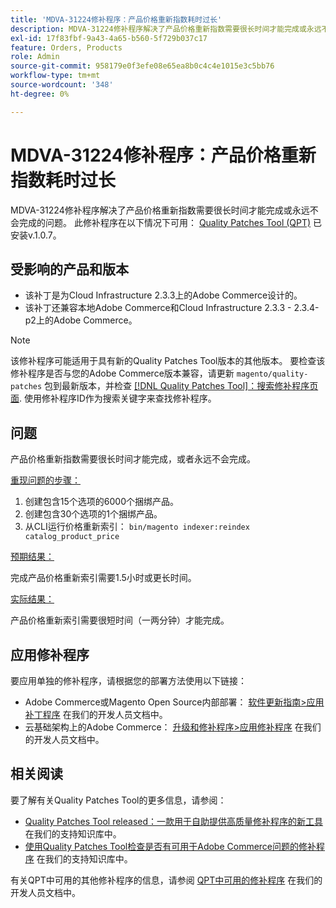 ```yaml
---
title: 'MDVA-31224修补程序：产品价格重新指数耗时过长'
description: MDVA-31224修补程序解决了产品价格重新指数需要很长时间才能完成或永远不会完成的问题。 安装[Quality Patches Tool (QPT)](https://devdocs.magento.com/guides/v2.4/comp-mgr/patching.html#mqp) v.1.0.7后，即可使用此修补程序。
exl-id: 17f83fbf-9a43-4a65-b560-5f729b037c17
feature: Orders, Products
role: Admin
source-git-commit: 958179e0f3efe08e65ea8b0c4c4e1015e3c5bb76
workflow-type: tm+mt
source-wordcount: '348'
ht-degree: 0%

---
```


# MDVA-31224修补程序：产品价格重新指数耗时过长

MDVA-31224修补程序解决了产品价格重新指数需要很长时间才能完成或永远不会完成的问题。 此修补程序在以下情况下可用： [Quality Patches Tool (QPT)](https://devdocs.magento.com/guides/v2.4/comp-mgr/patching.html#mqp) 已安装v.1.0.7。

## 受影响的产品和版本

* 该补丁是为Cloud Infrastructure 2.3.3上的Adobe Commerce设计的。
* 该补丁还兼容本地Adobe Commerce和Cloud Infrastructure 2.3.3 - 2.3.4-p2上的Adobe Commerce。

>[!NOTE]
>
>该修补程序可能适用于具有新的Quality Patches Tool版本的其他版本。 要检查该修补程序是否与您的Adobe Commerce版本兼容，请更新 `magento/quality-patches` 包到最新版本，并检查 [[!DNL Quality Patches Tool]：搜索修补程序页面](https://devdocs.magento.com/quality-patches/tool.html#patch-grid). 使用修补程序ID作为搜索关键字来查找修补程序。

## 问题

产品价格重新指数需要很长时间才能完成，或者永远不会完成。

<u>重现问题的步骤：</u>

1. 创建包含15个选项的6000个捆绑产品。
1. 创建包含30个选项的1个捆绑产品。
1. 从CLI运行价格重新索引：     `bin/magento indexer:reindex catalog_product_price`

<u>预期结果：</u>

完成产品价格重新索引需要1.5小时或更长时间。

<u>实际结果：</u>

产品价格重新索引需要很短时间（一两分钟）才能完成。

## 应用修补程序

要应用单独的修补程序，请根据您的部署方法使用以下链接：

* Adobe Commerce或Magento Open Source内部部署： [软件更新指南>应用补丁程序](https://devdocs.magento.com/guides/v2.4/comp-mgr/patching/mqp.html) 在我们的开发人员文档中。
* 云基础架构上的Adobe Commerce： [升级和修补程序>应用修补程序](https://devdocs.magento.com/cloud/project/project-patch.html) 在我们的开发人员文档中。

## 相关阅读

要了解有关Quality Patches Tool的更多信息，请参阅：

* [Quality Patches Tool released：一款用于自助提供高质量修补程序的新工具](/help/announcements/adobe-commerce-announcements/magento-quality-patches-released-new-tool-to-self-serve-quality-patches.md) 在我们的支持知识库中。
* [使用Quality Patches Tool检查是否有可用于Adobe Commerce问题的修补程序](/help/support-tools/patches-available-in-qpt-tool/check-patch-for-magento-issue-with-magento-quality-patches.md) 在我们的支持知识库中。

有关QPT中可用的其他修补程序的信息，请参阅 [QPT中可用的修补程序](https://devdocs.magento.com/quality-patches/tool.html#patch-grid) 在我们的开发人员文档中。
